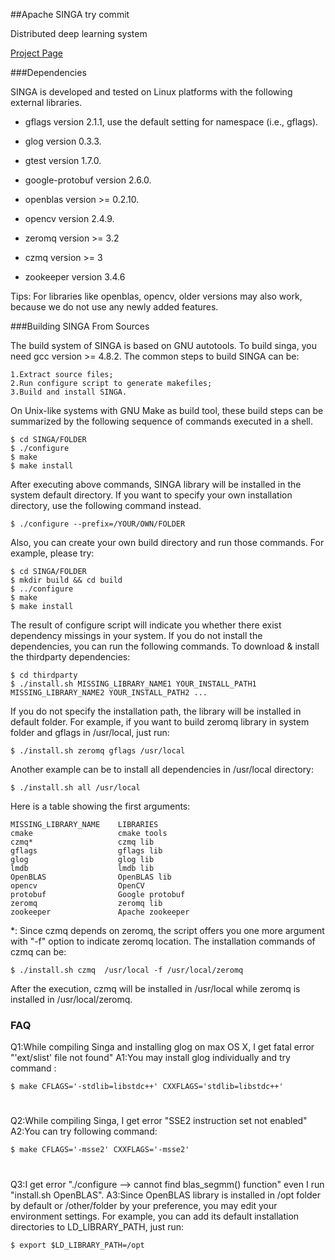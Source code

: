 ##Apache SINGA try commit

Distributed deep learning system

[Project Page](http://singa.incubator.apache.org)



###Dependencies

SINGA is developed and tested on Linux platforms with the following external libraries.

  * gflags version 2.1.1, use the default setting for namespace (i.e., gflags).

  * glog version 0.3.3.

  * gtest version 1.7.0.

  * google-protobuf version 2.6.0.

  * openblas version >= 0.2.10.

  * opencv version 2.4.9.

  * zeromq version >= 3.2

  * czmq version >= 3

  * zookeeper version 3.4.6

Tips:
For libraries like openblas, opencv, older versions may also work, because we do not use any newly added features.


###Building SINGA From Sources

The build system of SINGA is based on GNU autotools. To build singa, you need gcc version >= 4.8.2.
The common steps to build SINGA can be:

	1.Extract source files;
	2.Run configure script to generate makefiles;
	3.Build and install SINGA.

On Unix-like systems with GNU Make as build tool, these build steps can be summarized by the following sequence of commands executed in a shell.

	$ cd SINGA/FOLDER
	$ ./configure
	$ make
	$ make install

After executing above commands, SINGA library will be installed in the system default directory.
If you want to specify your own installation directory, use the following command instead.

	$ ./configure --prefix=/YOUR/OWN/FOLDER

Also, you can create your own build directory and run those commands. For example, please try:

	$ cd SINGA/FOLDER
	$ mkdir build && cd build
	$ ../configure
	$ make	
	$ make install

The result of configure script will indicate you whether there exist dependency missings in your system.
If you do not install the dependencies, you can run the following commands.
To download & install the thirdparty dependencies:

	$ cd thirdparty
	$ ./install.sh MISSING_LIBRARY_NAME1 YOUR_INSTALL_PATH1 MISSING_LIBRARY_NAME2 YOUR_INSTALL_PATH2 ...

If you do not specify the installation path, the library will be installed in default folder.
For example, if you want to build zeromq library in system folder and gflags in /usr/local, just run:

	$ ./install.sh zeromq gflags /usr/local

Another example can be to install all dependencies in /usr/local directory:

	$ ./install.sh all /usr/local

Here is a table showing the first arguments:

	MISSING_LIBRARY_NAME	LIBRARIES
	cmake					cmake tools
	czmq*					czmq lib
	gflags					gflags lib
	glog					glog lib
	lmdb					lmdb lib
	OpenBLAS				OpenBLAS lib
	opencv					OpenCV
	protobuf				Google protobuf
	zeromq					zeromq lib
	zookeeper				Apache zookeeper

*: Since czmq depends on zeromq, the script offers you one more argument with "-f" option  to indicate zeromq location.
The installation commands of czmq can be:

	$ ./install.sh czmq  /usr/local -f /usr/local/zeromq

After the execution, czmq will be installed in /usr/local while zeromq is installed in /usr/local/zeromq.

### FAQ

Q1:While compiling Singa and installing glog on max OS X, I get fatal error "'ext/slist' file not found"
A1:You may install glog individually and try command :

	$ make CFLAGS='-stdlib=libstdc++' CXXFLAGS='stdlib=libstdc++'
#


Q2:While compiling Singa, I get error "SSE2 instruction set not enabled"
A2:You can try following command:
	
	$ make CFLAGS='-msse2' CXXFLAGS='-msse2'
#


Q3:I get error "./configure --> cannot find blas_segmm() function" even I run "install.sh OpenBLAS".
A3:Since OpenBLAS library is installed in /opt folder by default or /other/folder by your preference, you may edit your environment settings. For example, you can add its default installation directories to LD_LIBRARY_PATH, just run:

	$ export $LD_LIBRARY_PATH=/opt
#
